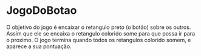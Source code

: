 # JogoDoBotao
O objetivo do jogo é encaixar o retangulo preto (o botão) sobre os outros.
Assim que ele se encaixa o retangulo colorido some para que possa ir para o proximo.
O jogo termina quando todos os retangulos colorido somem, e aparece a sua pontuação.
